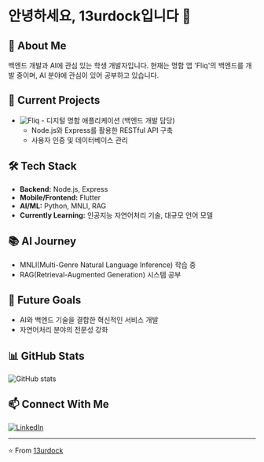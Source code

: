 # 안녕하세요, 13urdock입니다 👋

## 🚀 About Me
백엔드 개발과 AI에 관심 있는 학생 개발자입니다. 현재는 명함 앱 'Fliq'의 백엔드를 개발 중이며, AI 분야에 관심이 있어 공부하고 있습니다.

## 💼 Current Projects
- ![Fliq](https://github.com/HongEolHongEol) - 디지털 명함 애플리케이션 (백엔드 개발 담당)
  - Node.js와 Express를 활용한 RESTful API 구축
  - 사용자 인증 및 데이터베이스 관리

## 🛠 Tech Stack
- **Backend:** Node.js, Express
- **Mobile/Frontend:** Flutter
- **AI/ML:** Python, MNLI, RAG
- **Currently Learning:** 인공지능 자연어처리 기술, 대규모 언어 모델

## 📚 AI Journey
- MNLI(Multi-Genre Natural Language Inference) 학습 중
- RAG(Retrieval-Augmented Generation) 시스템 공부

## 🌱 Future Goals
- AI와 백엔드 기술을 결합한 혁신적인 서비스 개발
- 자연어처리 분야의 전문성 강화

## 📊 GitHub Stats
![GitHub stats](https://github-readme-stats.vercel.app/api?username=13urdock&show_icons=true&theme=radical)

## 📫 Connect With Me
[![LinkedIn](https://img.shields.io/badge/LinkedIn-0077B5?style=for-the-badge&logo=linkedin&logoColor=white)](https://www.linkedin.com/in/annie-jung-861059229/)

---

⭐️ From [13urdock](https://github.com/13urdock)
